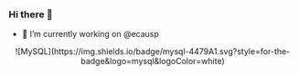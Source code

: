 ### Hi there 👋

<!--
**alecostaweb/alecostaweb** is a ✨ _special_ ✨ repository because its `README.md` (this file) appears on your GitHub profile.

Here are some ideas to get you started:

- 🔭 I’m currently working on ...
- 🌱 I’m currently learning ...
- 👯 I’m looking to collaborate on ...
- 🤔 I’m looking for help with ...
- 💬 Ask me about ...
- 📫 How to reach me: ...
- 😄 Pronouns: ...
- ⚡ Fun fact: ...
-->

- 🔭 I’m currently working on @ecausp

<!-- [![An image of @alecostaweb's Holopin badges, which is a link to view their full Holopin profile](https://holopin.me/alecostaweb)](https://holopin.io/@alecostaweb) -->

<div align="center"> 
  ![MySQL](https://img.shields.io/badge/mysql-4479A1.svg?style=for-the-badge&logo=mysql&logoColor=white)
</div>
